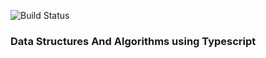 ![Build Status](https://api.travis-ci.org/sohammondal/data-structures-and-algorithms.svg?branch=master)

### Data Structures And Algorithms using Typescript

